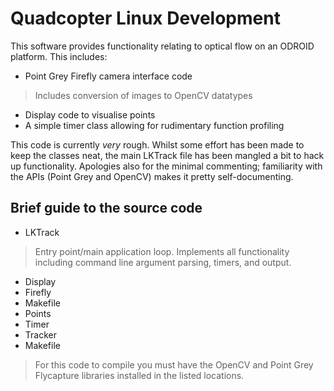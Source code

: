 # Quadcopter Linux Development

This software provides functionality relating to optical flow on an ODROID platform. This includes:
 * Point Grey Firefly camera interface code
 > Includes conversion of images to OpenCV datatypes
 * Display code to visualise points
 * A simple timer class allowing for rudimentary function profiling

This code is currently *very* rough. Whilst some effort has been made to keep the classes neat, the main LKTrack file has been mangled a bit to hack up functionality. Apologies also for the minimal commenting; familiarity with the APIs (Point Grey and OpenCV) makes it pretty self-documenting.

## Brief guide to the source code

 * LKTrack
 > Entry point/main application loop. Implements all functionality including command line argument parsing, timers, and output.
 * Display
 * Firefly
 * Makefile
 * Points
 * Timer
 * Tracker
 * Makefile
 > For this code to compile you must have the OpenCV and Point Grey Flycapture libraries installed in the listed locations.
